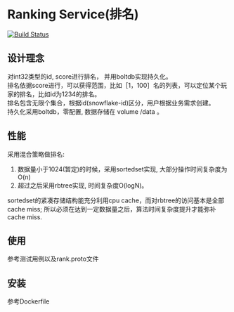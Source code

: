 # Ranking Service(排名)
[![Build Status](https://travis-ci.org/xtaci/rank.svg)](https://travis-ci.org/xtaci/rank)

## 设计理念
对int32类型的id, score进行排名， 并用boltdb实现持久化。      
排名依据score进行，可以获得范围，比如［1，100］名的列表，可以定位某个玩家的排名，比如id为1234的排名。      
排名包含无限个集合，根据id(snowflake-id)区分，用户根据业务需求创建。          
持久化采用boltdb，零配置, 数据存储在 volume /data 。      

## 性能
采用混合策略做排名:           
1. 数据量小于1024(暂定)的时候，采用sortedset实现, 大部分操作时间复杂度为O(n)       
2. 超过之后采用rbtree实现, 时间复杂度O(logN)。         

sortedset的紧凑存储结构能充分利用cpu cache，而对rbtree的访问基本是全部cache miss;        所以必须在达到一定数据量之后，算法时间复杂度提升才能弥补cache miss.         

## 使用
参考测试用例以及rank.proto文件

## 安装
参考Dockerfile
